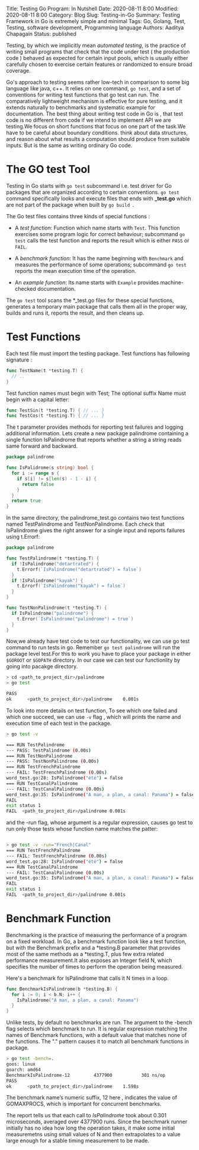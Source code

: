 Title: Testing Go Program: In Nutshell
Date: 2020-08-11 8:00
Modified: 2020-08-11 8:00
Category: Blog
Slug: Testing-in-Go
Summary: Testing Framework in Go is extremely simple and minimal
Tags: Go, Golang, Test, Testing, software development, Programming language
Authors: Aaditya Chapagain
Status: published

Testing, by which we implicitly mean _automated testing_, is the practice of writing small programs that check that the code under test ( the production code ) behaved as expected for certain input pools, which is usually either carefully chosen to exercise certain features or randomized to ensure broad coverage.

Go's approach to testing seems rather low-tech in comparison to some big language like java, c++. It relies on one command, `go test`, and a set of conventions for writing test functions that go test can run. The comparatively lightweight mechanism is effective for pure testing, and it extends naturally to benchmarks and systematic example for documentation. The best thing about writing test code in Go is , that test code is no different from code if we intend to implement API we are testing.We focus on short functions that focus on one part of the task.We have to be careful about boundary conditions. think about data structures, and reason about what results a computation should produce from suitable inputs. But is the same as writing ordinary Go code.

# The GO test Tool

Testing in Go starts with `go test` subcommand i.e. test driver for Go packages that are organized according to certain conventions. `go test` command specifically looks and execute files that ends with **\_test.go** which are not part of the package when built by `go build `.

The Go test files contains three kinds of special functions :

- A _test function_: Function which name starts with `Test`. This function exercises some program logic for correct behaviour; subcommand `go test` calls the test function and reports the result which is either `PASS` or `FAIL`.

- A _benchmark function_: It has the name beginning with `Benchmark` and measures the performance of some operations; subcommand `go test` reports the mean execution time of the operation.

- An _example function_: Its name starts with `Example` provides machine-checked documentation.

The `go test` tool scans the \*\_test.go files for these special functions, generates a temporary main package that calls them all in the proper way, builds and runs it, reports the result, and then cleans up.

# Test Functions

Each test file must import the testing package. Test functions has following signature :

```go
func TestName(t *testing.T) {
  // ..
}

```

Test function names must begin with Test; The optional suffix Name must begin with a capital letter:

```go
func TestSin(t *testing.T) { // ... }
func TestCos(t *testing.T) { // ... }
```

The t parameter provides methods for reporting test failures and logging additional information. Lets create a new package palindrome containing a single function IsPalindrome that reports whether a string a string reads same forward and backward.

```go
package palindrome

func IsPalidrome(s string) bool {
  for i := range s {
    if s[i] != s[len(s) - 1 - i] {
      return false
    }
  }
  return true
}

```

In the same directory, the palindrome_test.go contains two test functions named TestPalindrome and TestNonPalindrome. Each check that IsPalindrome gives the right answer for a single input and reports failures using t.Errorf:

```go
package palindrome

func TestPalindrome(t *testing.T) {
  if !IsPalindrome("detartrated") {
    t.Errorf(`IsPalindrome("detartrated") = false`)
  }
  if !IsPalindrome("kayak") {
    t.Errorf(`IsPalindrome("kayak") = false`)
  }
}

func TestNonPalindrome(t *testing.T) {
  if IsPalindrome("palindrome") {
    t.Error(`IsPalindrome("palindrome") = true`)
  }
}

```

Now,we already have test code to test our functionality, we can use go test command to run tests in go.
Remember `go test palindrome` will run the package level test.For this to work you have to place your package in either `$GOROOT` or `$GOPATH` directory.
In our case we can test our functionlity by going into pacakge directory.

```bash
> cd <path_to_project_dir>/palindrome
> go test

PASS
ok  	<path_to_project_dir>/palindrome	0.001s
```

To look into more details on test function, To see which one failed and which one succeed, we can use `-v` flag , which will prints the name and execution time of each test in the package.

```bash
> go test -v

=== RUN TestPalindrome
--- PASS: TestPalindrome (0.00s)
=== RUN TestNonPalindrome
--- PASS: TestNonPalindrome (0.00s)
=== RUN TestFrenchPalindrome
--- FAIL: TestFrenchPalindrome (0.00s)
word_test.go:28: IsPalindrome("été") = false
=== RUN TestCanalPalindrome
--- FAIL: TestCanalPalindrome (0.00s)
word_test.go:35: IsPalindrome("A man, a plan, a canal: Panama") = false
FAIL
exit status 1
FAIL  <path_to_project_dir>/palindrome 0.001s

```

and the -run flag, whose argument is a regular expression, causes go test to run only those tests whose function name matches the patter:

```bash

> go test -v -run="French|Canal"
=== RUN TestFrenchPalindrome
--- FAIL: TestFrenchPalindrome (0.00s)
word_test.go:28: IsPalindrome("été") = false
=== RUN TestCanalPalindrome
--- FAIL: TestCanalPalindrome (0.00s)
word_test.go:35: IsPalindrome("A man, a plan, a canal: Panama") = false
FAIL
exit status 1
FAIL  <path_to_project_dir>/palindrome 0.001s

```

# Benchmark Function

Benchmarking is the practice of measuring the performance of a program on a fixed workload. In Go, a benchmark function look like a test function, but with the
Benchmark prefix and a *testing.B parameter that provides most of the same methods as a *testing.T, plus few extra related performance measurement.It also exposes 
an Integer field N, which specifies the number of times to perform the operation being measured.

Here's a benchmark for IsPalindrome that calls it N times in a loop.

```go
func BenchmarkIsPalindrome(b *testing.B) {
  for i := 0; i < b.N; i++ {
    IsPalindrome("A man, a plan, a canal: Panama")
  }
}
```

Unlike tests, by default no benchmarks are run. The argument to the -bench flag selects which benchmark to run. It is regular expression matching the names of Benchmark functions, with a default value that matches none of the functions. The "." pattern causes it to match all benchmark functions in package. 

```bash
> go test -bench=.
goos: linux
goarch: amd64
BenchmarkIsPalindrome-12    	 4377900	       301 ns/op
PASS
ok  	<path_to_project_dir>/palindrome	1.598s
```

The benchmark name’s numeric suffix, 12 here , indicates the value of GOMAXPROCS, which is important for concurrent benchmarks.

The report tells us that each call to *IsPalindrome* took about 0.301 microseconds, averaged over 4377900 runs. Since the benchmark runner initially has no idea how long the operation takes, it make some initial measuremetns using small values of N and then extrapolates to a value large enough for a stable timing measurement to be made.

